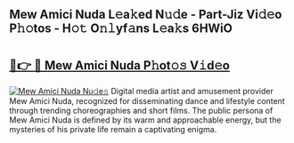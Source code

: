 ## Mew Amici Nuda L𝚎a𝚔ed N𝚞𝚍e - Part-Jiz Vi𝚍𝚎o P𝚑𝚘tos - H𝚘𝚝 O𝚗𝚕yf𝚊ns L𝚎a𝚔s 6HWiO

# <h2><a href="http://kfe15j.oniu.top/?m=Mew+Amici+Nuda">🔗👉 🔴 Mew Amici Nuda P𝚑ot𝚘𝚜 V𝚒d𝚎o</a></h2>

[![Mew Amici Nuda Nu𝚍e𝚜](https://i.imgur.com/0qMVB7G.gif)](http://kfe15j.oniu.top/?m=Mew+Amici+Nuda)
Digital media artist and amusement provider Mew Amici Nuda, recognized for disseminating dance and lifestyle content through trending choreographies and short films. The public persona of Mew Amici Nuda is defined by its warm and approachable energy, but the mysteries of his private life remain a captivating enigma.  
